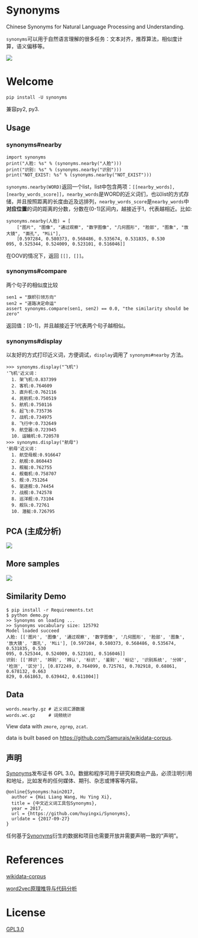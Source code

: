 # Synonyms
Chinese Synonyms for Natural Language Processing and Understanding.

```synonyms```可以用于自然语言理解的很多任务：文本对齐，推荐算法，相似度计算，语义偏移等。

![](https://camo.githubusercontent.com/ae91a5698ad80d3fe8e0eb5a4c6ee7170e088a7d/687474703a2f2f37786b6571692e636f6d312e7a302e676c622e636c6f7564646e2e636f6d2f61692f53637265656e25323053686f74253230323031372d30342d30342532306174253230382e32302e3437253230504d2e706e67)

# Welcome

```
pip install -U synonyms
```
兼容py2, py3.

## Usage

### synonyms#nearby
```
import synonyms
print("人脸: %s" % (synonyms.nearby("人脸")))
print("识别: %s" % (synonyms.nearby("识别")))
print("NOT_EXIST: %s" % (synonyms.nearby("NOT_EXIST")))
```

```synonyms.nearby(WORD)```返回一个list，list中包含两项：```[[nearby_words], [nearby_words_score]]```，```nearby_words```是WORD的近义词们，也以list的方式存储，并且按照距离的长度由近及远排列，```nearby_words_score```是```nearby_words```中**对应位置**的词的距离的分数，分数在(0-1)区间内，越接近于1，代表越相近。比如:

```
synonyms.nearby(人脸) = [
    ["图片", "图像", "通过观察", "数字图像", "几何图形", "脸部", "图象", "放大镜", "面孔", "Mii"], 
    [0.597284, 0.580373, 0.568486, 0.535674, 0.531835, 0.530
095, 0.525344, 0.524009, 0.523101, 0.516046]]
```

在OOV的情况下，返回  ```[[], []]```。

### synonyms#compare
两个句子的相似度比较
```
sen1 = "旗帜引领方向"
sen2 = "道路决定命运"
assert synonyms.compare(sen1, sen2) == 0.0, "the similarity should be zero"
```

返回值：[0-1]，并且越接近于1代表两个句子越相似。

### synonyms#display
以友好的方式打印近义词，方便调试，```display```调用了 ```synonyms#nearby``` 方法。

```
>>> synonyms.display("飞机")
'飞机'近义词：
  1. 架飞机:0.837399
  2. 客机:0.764609
  3. 直升机:0.762116
  4. 民航机:0.750519
  5. 航机:0.750116
  6. 起飞:0.735736
  7. 战机:0.734975
  8. 飞行中:0.732649
  9. 航空器:0.723945
  10. 运输机:0.720578
>>> synonyms.display("航母")
'航母'近义词：
  1. 航空母舰:0.916647
  2. 航舰:0.860443
  3. 舰艇:0.762755
  4. 舰载机:0.758707
  5. 舰:0.751264
  6. 驱逐舰:0.74454
  7. 战舰:0.742578
  8. 巡洋舰:0.73104
  9. 舰队:0.72761
  10. 潜艇:0.726795
```

## PCA (主成分析)

![](assets/1.png)

## More samples

![](assets/2.png)

## Similarity Demo
```
$ pip install -r Requirements.txt
$ python demo.py
>> Synonyms on loading ...
>> Synonyms vocabulary size: 125792
Model loaded succeed
人脸: [['图片', '图像', '通过观察', '数字图像', '几何图形', '脸部', '图象', '放大镜', '面孔', 'Mii'], [0.597284, 0.580373, 0.568486, 0.535674, 0.531835, 0.530
095, 0.525344, 0.524009, 0.523101, 0.516046]]
识别: [['辨识', '辨别', '辨认', '标识', '鉴别', '标记', '识别系统', '分辨', '检测', '区分'], [0.872249, 0.764099, 0.725761, 0.702918, 0.68861, 0.678132, 0.663
829, 0.661863, 0.639442, 0.611004]]
```

## Data
```
words.nearby.gz # 近义词汇源数据
words.wc.gz     # 词频统计
```
View data with ```zmore```, ```zgrep```, ```zcat```.

data is built based on https://github.com/Samurais/wikidata-corpus.


## 声明
[Synonyms](https://github.com/shuzi/insuranceQA)发布证书 GPL 3.0。数据和程序可用于研究和商业产品，必须注明引用和地址，比如发布的任何媒体、期刊、杂志或博客等内容。
```
@online{Synonyms:hain2017,
  author = {Hai Liang Wang, Hu Ying Xi},
  title = {中文近义词工具包Synonyms},
  year = 2017,
  url = {https://github.com/huyingxi/Synonyms},
  urldate = {2017-09-27}
}
```

任何基于[Synonyms](https://github.com/huyingxi/Synonyms)衍生的数据和项目也需要开放并需要声明一致的“声明”。

# References

[wikidata-corpus](https://github.com/Samurais/wikidata-corpus)

[word2vec原理推导与代码分析](http://www.hankcs.com/nlp/word2vec.html)

# License
[GPL3.0](./LICENSE)